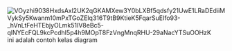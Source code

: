 ![VOyzhi9038HxdsAxl2UK2qGKAMXew3Y0bLXBf5qdsfy21UwE1LRaDEdiiMVykSy5Kwanm10mPxTGoZElq316T9tB9KtieK5FqarSuEIfo93-_hVnLtFeHTEbjyOLmk51IV8eBc5-qlNYEcFQL9kcPcdhI5p4h9MOpT8FzVngMnqRHU-29aNacYTSuOOHzK](https://github.com/user-attachments/assets/928b028c-bef5-4064-9c12-4a77a49a2003)
ini adalah contoh kelas diagram
